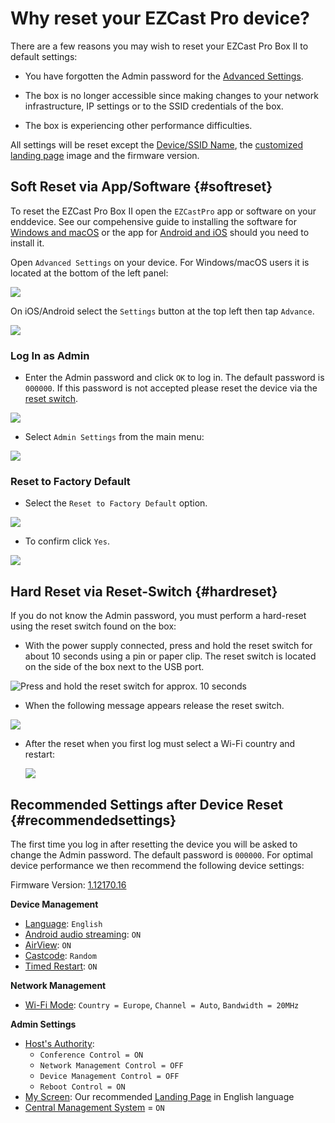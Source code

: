 # Why reset your EZCast Pro device?

There are a few reasons you may wish to reset your EZCast Pro Box II to default settings:

* You have forgotten the Admin password for the [Advanced Settings](adv.settings.md).

* The box is no longer accessible since making changes to your network infrastructure, IP settings or to the SSID credentials of the box.

* The box is experiencing other performance difficulties.

All settings will be reset except the [Device/SSID Name](adv.settings.md#devicessid-name), the [customized landing page](adv.settings.md#myscreen) image and the firmware version.

## Soft Reset via App/Software {#softreset}

To reset the EZCast Pro Box II open the `EZCastPro` app or software on your enddevice. See our compehensive guide to installing the software for [Windows and macOS](quickstart.md#InstallSoftware) or the app for [Android and iOS](quickstart.md#InstallApp) should you need to install it.

Open `Advanced Settings` on your device. For Windows/macOS users it is located at the bottom of the left panel:

![](/assets/img/ProII-Win-App-Advanced-Settings.png)

On iOS/Android select the `Settings` button at the top left then tap `Advance`.

![](/assets/img/iOS_adv-settings.png)


### Log In as Admin

* Enter the Admin password and click `OK` to log in. The default password is `000000`. If this password is not accepted please reset the device via the [reset switch](reset.md#hardreset).

![](/assets/img/EZCastII_Login.png)

* Select `Admin Settings` from the main menu:

![](/assets/img/ezcastpro.II.select.adminsettings.png)

### Reset to Factory Default

* Select the `Reset to Factory Default` option.

![](/assets/img/ezcastpro.II.resetfactorydefaults.png)

* To confirm click `Yes`.

![](/assets/img/Reset.png)

## Hard Reset via Reset-Switch {#hardreset}

If you do not know the Admin password, you must perform a hard-reset using the reset switch found on the box:

* With the power supply connected, press and hold the reset switch for about 10 seconds using a pin or paper clip. The reset switch is located on the side of the box next to the USB port.

![Press and hold the reset switch for approx. 10 seconds](/assets/img/ProII-Press-Reset-Button.jpg)

* When the following message appears release the reset switch.

![](/assets/img/Reset_config_complete.png)

*  After the reset when you first log must select a Wi-Fi country and restart:

   ![](/assets/img/wifi.land.selection.png)

## Recommended Settings after Device Reset {#recommendedsettings}

The first time you log in after resetting the device you will be asked to change the Admin password. The default password is `000000`. For optimal device performance we then recommend the following device settings:

Firmware Version: [1.12170.16](whatsnew.md#ezcast-pro-box-ii-firmware-11217016)

**Device Management**

* [Language](adv.settings.md#Language): `English`
* [Android audio streaming](adv.settings.md#android-audio-streaming): `ON`
* [AirView](adv.settings.md#AirView): `ON`
* [Castcode](adv.settings.md#Castcode): `Random`
* [Timed Restart](adv.settings.md#timedrestart): `ON`

**Network Management**

* [Wi-Fi Mode](adv.settings.md#wifi-channel): `Country = Europe`, `Channel = Auto`, `Bandwidth = 20MHz`

**Admin Settings**

* [Host's Authority](adv.settings.md#hostauthority):
    * `Conference Control = ON`
    * `Network Management Control = OFF`
    * `Device Management Control = OFF`
    * `Reboot Control = ON`
* [My Screen](adv.settings.md#myscreen): Our recommended [Landing Page](https://download.stueber.de/doc/en/ezcastpro/EZCastPro2_landingpage.png) in English language
* [Central Management System](adv.settings.md#central-management-system) = `ON`



